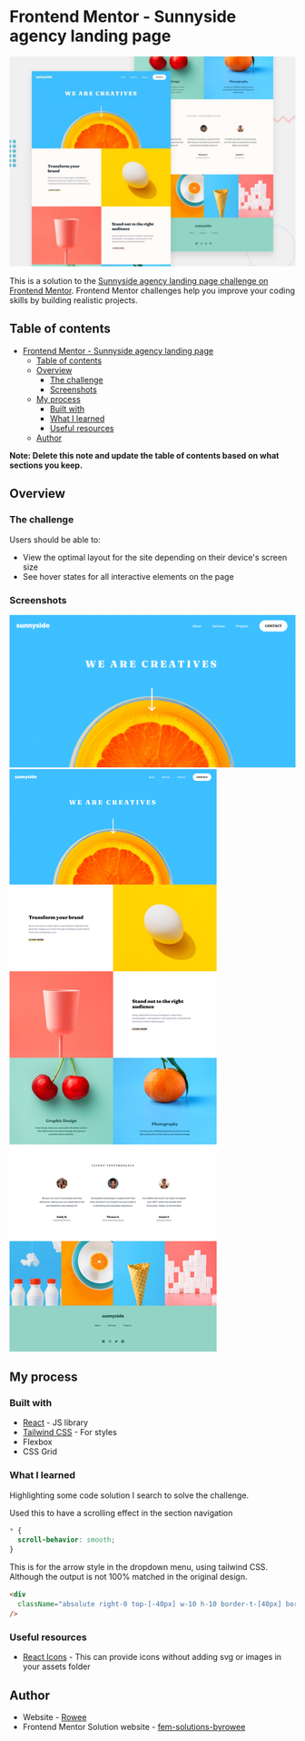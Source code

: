 # Frontend Mentor - Sunnyside agency landing page

![Design preview for the Sunnyside agency landing page coding challenge](./src/assets/desktop-preview.jpg)

This is a solution to the [Sunnyside agency landing page challenge on Frontend Mentor](https://www.frontendmentor.io/challenges/sunnyside-agency-landing-page-7yVs3B6ef). Frontend Mentor challenges help you improve your coding skills by building realistic projects.

## Table of contents

- [Frontend Mentor - Sunnyside agency landing page](#frontend-mentor---sunnyside-agency-landing-page)
  - [Table of contents](#table-of-contents)
  - [Overview](#overview)
    - [The challenge](#the-challenge)
    - [Screenshots](#screenshots)
  - [My process](#my-process)
    - [Built with](#built-with)
    - [What I learned](#what-i-learned)
    - [Useful resources](#useful-resources)
  - [Author](#author)

**Note: Delete this note and update the table of contents based on what sections you keep.**

## Overview

### The challenge

Users should be able to:

- View the optimal layout for the site depending on their device's screen size
- See hover states for all interactive elements on the page

### Screenshots

![](./src/assets/Screenshot%20-%20desktop.png)
![](./src/assets/Screenshot%20-%20full%20desktop.png)

## My process

### Built with

- [React](https://reactjs.org/) - JS library
- [Tailwind CSS](https://tailwindcss.com/) - For styles
- Flexbox
- CSS Grid

### What I learned

Highlighting some code solution I search to solve the challenge.

Used this to have a scrolling effect in the section navigation

```css
* {
  scroll-behavior: smooth;
}
```

This is for the arrow style in the dropdown menu, using tailwind CSS. Although the output is not 100% matched in the original design.

```html
<div
  className="absolute right-0 top-[-40px] w-10 h-10 border-t-[40px] border-t-transparent border-r-[40px] border-r-white "
/>
```

### Useful resources

- [React Icons](https://react-icons.github.io/react-icons) - This can provide icons without adding svg or images in your assets folder

## Author

- Website - [Rowee](https://architech-rowee.vercel.app/)
- Frontend Mentor Solution website - [fem-solutions-byrowee](https://fem-solutions-byrowee.vercel.app/)
